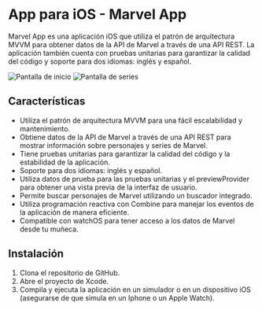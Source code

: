 # App para iOS - Marvel App

Marvel App es una aplicación iOS que utiliza el patrón de arquitectura MVVM para obtener datos de la API de Marvel a través de una API REST. La aplicación también cuenta con pruebas unitarias para garantizar la calidad del código y soporte para dos idiomas: inglés y español.


![Pantalla de inicio](https://i.postimg.cc/Rqb0v7kB/Simulator-Screenshot-i-Phone-14-Pro-2023-04-06-at-16-34-28.png
)
![Pantalla de series](https://i.postimg.cc/ykMYZV6p/Simulator-Screenshot-i-Phone-14-Pro-2023-04-06-at-16-34-59.png
)

## Características

- Utiliza el patrón de arquitectura MVVM para una fácil escalabilidad y mantenimiento.
- Obtiene datos de la API de Marvel a través de una API REST para mostrar información sobre personajes y series de Marvel.
- Tiene pruebas unitarias para garantizar la calidad del código y la estabilidad de la aplicación.
- Soporte para dos idiomas: inglés y español.
- Utiliza datos de prueba para las pruebas unitarias y el previewProvider para obtener una vista previa de la interfaz de usuario.
- Permite buscar personajes de Marvel utilizando un buscador integrado.
- Utiliza programación reactiva con Combine para manejar los eventos de la aplicación de manera eficiente.
- Compatible con watchOS para tener acceso a los datos de Marvel desde tu muñeca.

## Instalación

1. Clona el repositorio de GitHub.
2. Abre el proyecto de Xcode.
3. Compila y ejecuta la aplicación en un simulador o en un dispositivo iOS (asegurarse de que simula en un Iphone o un Apple Watch).


